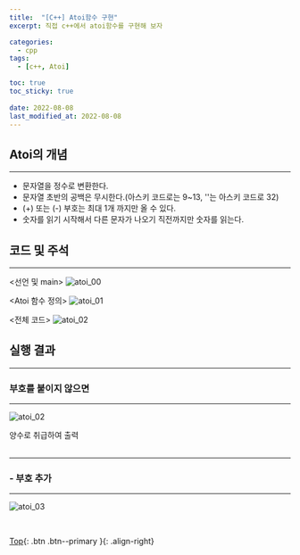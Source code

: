 ```yaml
---
title:  "[C++] Atoi함수 구현"
excerpt: 직접 c++에서 atoi함수를 구현해 보자

categories:
  - cpp
tags:
  - [c++, Atoi]

toc: true
toc_sticky: true
 
date: 2022-08-08
last_modified_at: 2022-08-08
---
```


## Atoi의 개념
---
* 문자열을 정수로 변환한다.
* 문자열 초반의 공백은 무시한다.(아스키 코드로는 9~13, ''는 아스키 코드로 32)
* (+) 또는 (-) 부호는 최대 1개 까지만 올 수 있다.
* 숫자를 읽기 시작해서 다른 문자가 나오기 직전까지만 숫자를 읽는다.


## 코드 및 주석
---

<선언 및 main>
![atoi_00](https://user-images.githubusercontent.com/40765022/183655865-ae177f1d-dd17-4d88-9ee4-18c36e89b69b.png) <br>

<Atoi 함수 정의>
![atoi_01](https://user-images.githubusercontent.com/40765022/183655939-bb40f24f-20d1-48dd-96ff-63fc8eaf6ac7.png) <br>

<전체 코드>
![atoi_02](https://user-images.githubusercontent.com/40765022/183656298-ba1bae2d-2158-4412-a704-a934f85b8abc.png)<br>

## 실행 결과
---
### 부호를 붙이지 않으면
---
![atoi_02](https://user-images.githubusercontent.com/40765022/183655415-9292426b-85e0-4f5a-8a85-b8de01a3104e.png)

양수로 취급하여 출력 <br><br>

---

### - 부호 추가
---
![atoi_03](https://user-images.githubusercontent.com/40765022/183655481-86186eb4-456a-4023-b893-16bd89c724e0.png)


<br>

[Top](#){: .btn .btn--primary }{: .align-right}